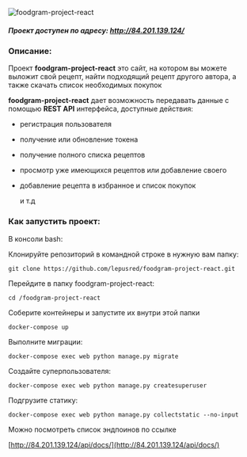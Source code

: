 
![foodgram-project-react](https://github.com/lepusred/yamdb_final/actions/workflows/yamdb_workflow.yml/badge.svg)
  
##### Проект доступен по адресу: http://84.201.139.124/

### Описание:

Проект **foodgram-project-react** это  сайт, на котором вы можете выложит свой рецепт, найти подходящий рецепт другого автора, а также скачать список необходимых покупок 

 **foodgram-project-react** дает возможность передавать данные с помощью **REST API** интерфейса, доступные действия:

- регистрация пользователя

- получение или обновление токена

- получение полного списка рецептов

- просмотр уже имеющихся рецептов или добавление своего

- добавление рецепта в избранное и список покупок

  и т.д

### Как запустить проект: 

В консоли bash:

Клонируйте репозиторий в командной строке в нужную вам папку:

```
git clone https://github.com/lepusred/foodgram-project-react.git
```

Перейдите в папку foodgram-project-react:

```
cd /foodgram-project-react
```

Cоберите контейнеры и запустите их внутри этой папки

```
docker-compose up
```

Выполните миграции:

```
docker-compose exec web python manage.py migrate
```

Создайте суперпользователя:

```
docker-compose exec web python manage.py createsuperuser
```

Подгрузите статику:

```
docker-compose exec web python manage.py collectstatic --no-input
```

Можно посмотреть список эндпоинов по ссылке

[http://84.201.139.124/api/docs/](http://84.201.139.124/api/docs/)
